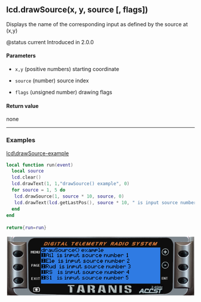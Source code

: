 <!-- This file was generated by the script. Do not edit it, any changes will be lost! -->

## lcd.drawSource(x, y, source [, flags])



Displays the name of the corresponding input as defined by the source at (x,y)  

@status current Introduced in 2.0.0


#### Parameters

* `x,y` (positive numbers) starting coordinate

* `source` (number) source index

* `flags` (unsigned number) drawing flags



#### Return value

none



---

### Examples

<a class="dlbtn" href="https://raw.githubusercontent.com/opentx/lua-reference-guide/master/lcd/drawSource-example.lua">lcd\drawSource-example</a>

```lua
local function run(event)
  local source
  lcd.clear()
  lcd.drawText(1, 1,"drawSource() example", 0)
  for source = 1, 5 do
   lcd.drawSource(1, source * 10, source, 0)
   lcd.drawText(lcd.getLastPos(), source * 10, " is input source number " .. source)
  end
end

return{run=run}
```

![](drawSource-example.png)

